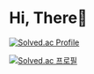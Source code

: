 Hi, There🙌 
=========
[![Solved.ac Profile](http://mazassumnida.wtf/api/v2/generate_badge?boj=apicad0307)](https://solved.ac/apicad0307/)

[![Solved.ac
프로필](http://mazassumnida.wtf/api/mini/generate_badge?boj=apicad0307)](https://solved.ac/apicad0307)
